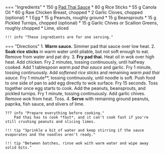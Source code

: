 === "Ingredients"
    * 150 g [Pad Thai Sauce](../sauces/pad-thai-sauce.md)
    * 80 g Rice Sticks
    * 55 g Canola Oil
    * 60 g Raw Chicken Breast, chopped
    * 2 Garlic Cloves, chopped (optional)
    * 1 Egg
    * 15 g Peanuts, roughly ground
    * 15 g Beansprouts
    * 15 g Pickled Turnips, chopped (optional)
    * 15 g Garlic Chives or Scallion Greens, roughly chopped
    * Lime, sliced

    !!! info "These ingredients are for one serving."

=== "Directions"
    1. **Warm sauce.** Simmer pad thai sauce over low heat.
    2. **Soak rice sticks** in warm water until pliable, but not soft enough to eat. Remove from water and pat dry.
    3. **Fry pad thai.** Heat oil in wok over high heat. Add chicken. Fry 2 minutes, tossing continuously, until halfway cooked. Add 1 tablespoon *warm pad thai sauce* and garlic. Fry 1 minute, tossing continuously. Add *softened rice sticks* and remaining *warm pad thai sauce*. Fry 1 minute**, tossing continuously, until noodle is soft. Push food to one side of pan to add egg directly to wok surface. Fry 15 seconds. Toss together once egg starts to cook. Add the peanuts, beansprouts, and pickled turnips. Fry 1 minute, tossing continuously. Add garlic chives. Remove wok from heat. Toss.
    4. **Serve** with remaining ground peanuts, paprika, fish sauce, and slivers of lime.

    ??? info "Prepare everything before cooking."
        Pad thai has to cook *fast*, and it can't cook fast if you're still crushing peanuts and slicing limes.

    !!! tip "Sprinkle a bit of water and keep stirring if the sauce evaporates and the noodles aren't ready."

    !!! tip "Between batches, rinse wok with warm water and wipe away solid bits."

[^1]:
    Pim. ["Pad Thai for Beginners."](http://web.baz.org/adam/recipes/pad_thai_for_be.html) *Chez Pim.* 21 January 2007.
